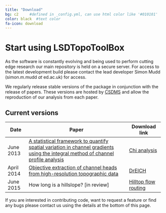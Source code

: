 ```yaml
---
title: "Download"
bg: c2     #defined in _config.yml, can use html color like '#010101'
color: black  #text color
fa-icon: download
---
```


# Start using LSDTopoToolBox

As the software is constantly evolving and being used to perform cutting edge research
our main repository is held on a secure server. For access to the latest development
build please contact the lead developer Simon Mudd (simon.m.mudd _at_ ed.ac.uk) for access. 

We regularly release stable versions of the package in conjunction with the release of
papers. These versions are hosted by [CSDMS](http://csdms.colorado.edu/wiki/Main_Page) and
allow the reproduction of our analysis from each paper.

## Current versions

Date | Paper | Download link
-----|-------|---------------
June 2013 | [A statistical framework to quantify spatial variation in channel gradients using the integral method of channel profile analysis](http://onlinelibrary.wiley.com/doi/10.1002/2013JF002981/full) |[Chi analysis](http://csdms.colorado.edu/wiki/Model:Chi_analysis_tools)
April 2014 | [Objective extraction of channel heads from high-resolution topographic data](http://onlinelibrary.wiley.com/doi/10.1002/2013WR015167/full) |[DrEICH](http://csdms.colorado.edu/wiki/Model:Chi_analysis_tools)
June 2015 | How long is a hillslope? [in review] | [Hilltop flow routing](http://csdms.colorado.edu/wiki/Model:Hilltop_flow_routing)


If you are interested in contributing code, want to request a feature or find any bugs
please contact us using the details at the bottom of this page.
 


